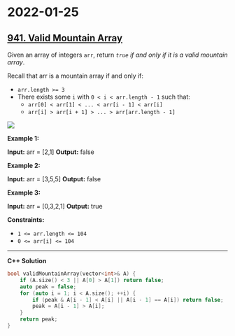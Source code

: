 # 2022-01-25

## [941. Valid Mountain Array](https://leetcode.com/problems/valid-mountain-array/)

Given an array of integers `arr`, return _`true` if and only if it is a valid mountain array_.

Recall that arr is a mountain array if and only if:

- `arr.length >= 3`
- There exists some `i` with `0 < i < arr.length - 1` such that:
  - `arr[0] < arr[1] < ... < arr[i - 1] < arr[i]`
  - `arr[i] > arr[i + 1] > ... > arr[arr.length - 1]`

![ ](https://assets.leetcode.com/uploads/2019/10/20/hint_valid_mountain_array.png)

**Example 1:**

**Input:** arr = \[2,1\]
**Output:** false

**Example 2:**

**Input:** arr = \[3,5,5\]
**Output:** false

**Example 3:**

**Input:** arr = \[0,3,2,1\]
**Output:** true

**Constraints:**

- `1 <= arr.length <= 104`
- `0 <= arr[i] <= 104`

---

**C++ Solution**

```c++
bool validMountainArray(vector<int>& A) {
    if (A.size() < 3 || A[0] > A[1]) return false;
    auto peak = false;
    for (auto i = 1; i < A.size(); ++i) {
        if (peak & A[i - 1] < A[i] || A[i - 1] == A[i]) return false;
        peak = A[i - 1] > A[i];
    }
    return peak;
}
```
